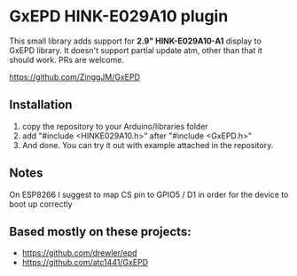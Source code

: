 # GxEPD HINK-E029A10 plugin
This small library adds support for **2.9" HINK-E029A10-A1** display to GxEPD library. It doesn't support partial update atm, other than that it should work. PRs are welcome.

https://github.com/ZinggJM/GxEPD

## Installation
1. copy the repository to your Arduino/libraries folder
2. add "#include <HINKE029A10.h>" after "#include <GxEPD.h>"
3. And done. You can try it out with example attached in the repository.

## Notes
On ESP8266 I suggest to map CS pin to GPIO5 / D1 in order for the device to boot up correctly

## Based mostly on these projects:
- https://github.com/drewler/epd
- https://github.com/atc1441/GxEPD

